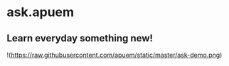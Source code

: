 # ask.apuem

## Learn everyday something new!
!(https://raw.githubusercontent.com/apuem/static/master/ask-demo.png)
